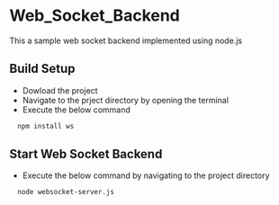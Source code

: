 # Web_Socket_Backend
This a sample web socket backend implemented using node.js

## Build Setup

- Dowload the project
- Navigate to the prject directory by opening the terminal
- Execute the below command
``` bash
  npm install ws
```

## Start Web Socket Backend
- Execute the below command by navigating to the project directory
``` bash
  node websocket-server.js
```

